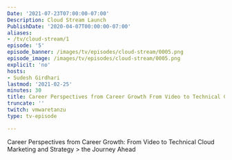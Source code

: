```yaml
---
Date: '2021-07-23T07:00:00-07:00'
Description: Cloud Stream Launch
PublishDate: '2020-04-07T00:00:00-07:00'
aliases:
- /tv/cloud-stream/1
episode: '5'
episode_banner: /images/tv/episodes/cloud-stream/0005.png
episode_image: /images/tv/episodes/cloud-stream/0005.png
explicit: 'no'
hosts:
- Sudesh Girdhari
lastmod: '2021-02-25'
minutes: 30
title: Career Perspectives from Career Growth From Video to Technical Cloud Marketing and Strategy > the Journey Ahead
truncate: ''
twitch: vmwaretanzu
type: tv-episode

---
```


Career Perspectives from Career Growth: From Video to Technical Cloud Marketing and Strategy > the Journey Ahead
